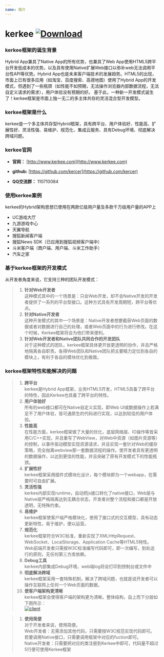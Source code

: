 ```yaml
---
name: 简介
---
```


# kerkee [ ![Download](https://api.bintray.com/packages/zihong/maven/kerkee/images/download.svg) ](https://bintray.com/zihong/maven/kerkee/_latestVersion)

### kerkee框架的诞生背景
Hybrid App兼具了Native App的所有优势，也兼具了Web App使用HTML5跨平台开发低成本的优势。以及具有使用Native扩展Web接口以弥补web无法调用平台性API等优势。Hybrid App也是未来客户端技术的发展趋势。HTML5的出现，市面上已有很多应用（如淘宝、百度搜索、高德地图）使用了Hybrid App的开发模式，但遇到了一些瓶颈（如性能不如预期，无法操作浏览器内部数据流程，无法自定义请求的需求），用户体验没有预期的好。
基于此，一种新一开发模式诞生了！kerkee框架是市面上独一无二的多主体共存的灵活混合型开发模型。

### kerkee框架是什么
kerkee是一个多主体共存型Hybrid框架，具有跨平台、用户体验好、性能高、扩展性好、灵活性强、易维护、规范化、集成云服务、具有Debug环境、彻底解决跨域问题。

### kerkee官网
-  **官网：** [http://www.kerkee.com](http://www.kerkee.com)

-  **github:** [https://github.com/kercer](https://github.com/kercer)

-  **QQ交流群：** 110710084


### 使用kerkee案例
kerkee的Hybrid架构思想已使用在两款亿级用户量及多款千万级用户量的APP上

- UC游戏大厅
- 九游游戏中心
- 天翼导航
- 搜狐新闻客户端
- 搜狐News SDK（已应用到搜狐视频客户端中）
- 斗米客户端（商户端、用户端、斗米工作助手）
- 汽车之家


### 基于kerkee框架的开发模式

从开发者角度来说，它支持三种的团队开发模式：

>1. **针对Web开发者**
<br/> 这种模式其中的一个场景是：只会Web开发，却不会Native开发的开发者提供了一系列的平台型接口。这种方式具有开发周期短，跨平台等优点。
>1. **针对Native开发者** 
<br/> 这种开发模式的其中一个场景是：Native开发者想要截获Web页面的数据或者对数据进行自己的处理，或者Web页面中的行为进行修改。在这个时候，Kerkee框架将会为他们带来便利。
>1. **针对Web开发者和Native团队共同合作的开发团队** 
<br/> 对于这种模式的团队，kerkee框架具体更开放更透明的协作，并且严格地隔离各自职责。各得Web团队和Native团队把主要精力定位到各自的模块上，有利于各自的模块优化到极致。

### kerkee框架特性和能解决的问题
>1. **跨平台**
<br/> kerkee是Hybrid App框架，业务HTML5开发，HTML5具备了跨平台的特性，因此Kerkee也具备了跨平台的特性。
>1. **用户体验好**
<br/> 所有的web接口都可在Native自定义实现，即Web UI或数据操作上若满足不了用户体验，皆可通原生的代码进行实现，以达到较佳的用户体验。
>1. **性能高**
<br/> 在性能方面，kerkee框架做了大量的优化，底层网络层、IO操作等皆采用C/C++实现，并且重写了WebView，对Web中资源（如图片资源等）的控制，以事件驱动模型实现资源请求，并且实现一套针对Web的缓存策略，完全抛离webview那一套数据流程的操作。使开发者具有更透明的数据操作，以达到更佳的性能，并且突破了原有开发模式下的性能瓶颈。
>1. **扩展性好**
<br/> kerkee框架采用插件式模块化设计，每个模块即为一个webapp，在需要时可自由扩展。
>1. **灵活性强**
<br/> kerkee内部实现runtime，自动把js接口转化了native接口，Web层与Native层严格隔离达到无耦合状态，开发者对整个流程和接口都是开放透明，无特殊约束。
>1. **易维护**
<br/> kerkee框架使客户端严格模块化，使用了接口式的交互模型，具有动态更新特性，易于维护，便以运营。
>1. **规范化**
<br/> kerkee框架符合W3C标准，重新实现了XMLHttpRequest、WebSocket、LocalStorage、Application Cache等HTML5特性。Web前端开发者只需按W3C标准编写代码即可，即一次编写，到处运行的原则，无任何第三方库依赖。
>1. **Debug工具**
<br/> kerkee内部集成Debug环境，web端log将会打印到控制台或文件中
>1. **彻底解决跨域**
<br/> kerkee框架采用一套特殊机制，解决了跨域问题，也就是说开发者可以操作互联网上任何一个Web页面的数据。
>1. **使客户端架构更清晰**
<br/> kerkee框架会使得客户端的架构更为清晰。整体结构，自上而下分层如下图所示：
<br/> [![client](http://src.linzihong.com/clientframe.jpg)](http://src.linzihong.com/clientframe.jpg)

>1. **使用简便**
<br/> 对于开发者来说，使用简便。
<br/> Web开发者：无需添加其他代码，只需要按W3C规范实现代码即可。若要调用Native接口，只需要调用框架中对应的fuction即可。
<br/> Native开发者：只需要把对应的类注册到Kerkee中即可，代码量不超过5行便可使用Kerkee框架
